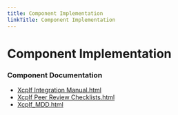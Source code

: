 ```yaml
---
title: Component Implementation
linkTitle: Component Implementation
---
```


# Component Implementation
### Component Documentation

- [XcpIf Integration Manual.html](doc/XcpIf%20Integration%20Manual.html)
- [XcpIf Peer Review Checklists.html](doc/XcpIf%20Peer%20Review%20Checklists.html)
- [XcpIf_MDD.html](doc/XcpIf_MDD.html)


